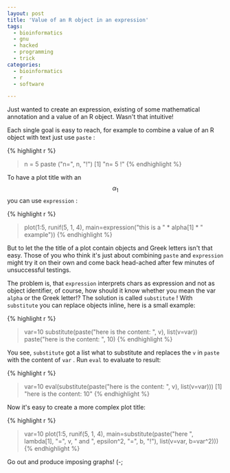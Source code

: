 ```yaml
---
layout: post
title: 'Value of an R object in an expression'
tags:
  - bioinformatics
  - gnu
  - hacked
  - programming
  - trick
categories:
  - bioinformatics
  - r
  - software

---
```


Just wanted to create an expression, existing of some mathematical annotation and a value of an R object. Wasn't that intuitive!


Each single goal is easy to reach, for example to combine a value of an R object with text just use  `paste` :



{% highlight r %}
> n = 5
> paste ("n=", n, "!")
[1] "n= 5 !"
{% endhighlight %}



To have a plot title with an $$\alpha_1$$ you can use  `expression` :



{% highlight r %}
> plot(1:5, runif(5, 1, 4), main=expression("this is a " * alpha[1] * " example"))
{% endhighlight %}



But to let the the title of a plot contain objects and Greek letters isn't that easy. Those of you who think it's just about combining  `paste`  and  `expression`  might try it on their own and come back head-ached after few minutes of unsuccessful testings.

The problem is, that  `expression`  interprets chars as expression and not as object identifier, of course, how should it know whether you mean the var  `alpha`  or the Greek letter!?  The solution is called  `substitute` ! With  `substitute`  you can replace objects inline, here is a small example:



{% highlight r %}
> var=10
> substitute(paste("here is the content: ", v), list(v=var))
paste("here is the content: ", 10)
{% endhighlight %}



You see,  `substitute`  got a list what to substitute and replaces the  `v`  in  `paste`  with the content of  `var` . Run  `eval`  to evaluate to result:



{% highlight r %}
> var=10
> eval(substitute(paste("here is the content: ", v), list(v=var)))
[1] "here is the content:  10"
{% endhighlight %}



Now it's easy to create a more complex plot title:



{% highlight r %}
> var=10
> plot(1:5, runif(5, 1, 4), main=substitute(paste("here ", lambda[1], "=", v, " and ", epsilon^2, "=", b, "!"), list(v=var, b=var^2)))
{% endhighlight %}



Go out and produce imposing graphs! (-;
